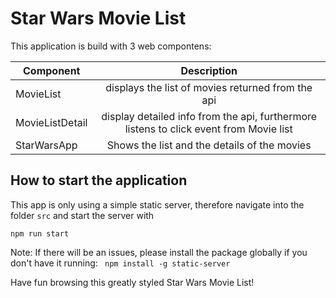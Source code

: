 # Star Wars Movie List

This application is build with 3 web compontens:

 Component      | Description   |
| ------------- |:-------------:|
| MovieList     | displays the list of movies returned from the api | 
| MovieListDetail    | display detailed info from the api, furthermore listens to click event from Movie list      | 
| StarWarsApp | Shows the list and the details of the movies | 

## How to start the application

This app is only using a simple static server, therefore
navigate into the folder `src` and start the server with

`npm run start`

Note: If there will be an issues, please install the package globally if you don't have it running:
` npm install -g static-server`

Have fun browsing this greatly styled Star Wars Movie List!